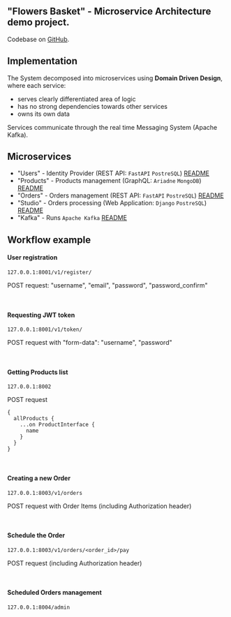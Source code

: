 ## "Flowers Basket" - Microservice Architecture demo project.

Codebase on [GitHub](https://github.com/ilivy/flowersbasket).

## Implementation

The System decomposed into microservices using 
**Domain Driven Design**, where each service:
- serves clearly differentiated area of logic
- has no strong dependencies towards other services
- owns its own data

Services communicate through the real time Messaging System (Apache Kafka).

## Microservices

* "Users" - Identity Provider (REST API: `FastAPI` `PostreSQL`) [README](https://github.com/ilivy/flowersbasket/blob/main/users_ms/README.md)
* "Products" - Products management (GraphQL: `Ariadne` `MongoDB`) [README](https://github.com/ilivy/flowersbasket/blob/main/products_ms/README.md)
* "Orders" - Orders management (REST API: `FastAPI` `PostreSQL`) [README](https://github.com/ilivy/flowersbasket/blob/main/orders_ms/README.md)
* "Studio" - Orders processing (Web Application: `Django` `PostreSQL`) [README](https://github.com/ilivy/flowersbasket/blob/main/studio_ms/README.md)
* "Kafka" - Runs `Apache Kafka` [README](https://github.com/ilivy/flowersbasket/blob/main/kafka_ms/README.md)

## Workflow example

#### User registration

`127.0.0.1:8001/v1/register/`

POST request: "username", "email", "password", "password_confirm"

<br/>

#### Requesting JWT token

`127.0.0.1:8001/v1/token/`

POST request with "form-data": "username", "password"

<br/>

#### Getting Products list

`127.0.0.1:8002`

POST request
```console
{
  allProducts {
    ...on ProductInterface {
      name
    }
  }
}
```

<br/>

#### Creating a new Order
`127.0.0.1:8003/v1/orders`

POST request with Order Items (including Authorization header)

<br/>

#### Schedule the Order
`127.0.0.1:8003/v1/orders/<order_id>/pay`

POST request (including Authorization header)

<br/>

#### Scheduled Orders management
`127.0.0.1:8004/admin`